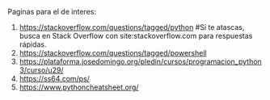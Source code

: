 Paginas para el de interes:

1. https://stackoverflow.com/questions/tagged/python #Si te atascas, busca en Stack Overflow con site:stackoverflow.com para respuestas rápidas.
2. https://stackoverflow.com/questions/tagged/powershell
3. https://plataforma.josedomingo.org/pledin/cursos/programacion_python3/curso/u29/
4. https://ss64.com/ps/
5. https://www.pythoncheatsheet.org/
